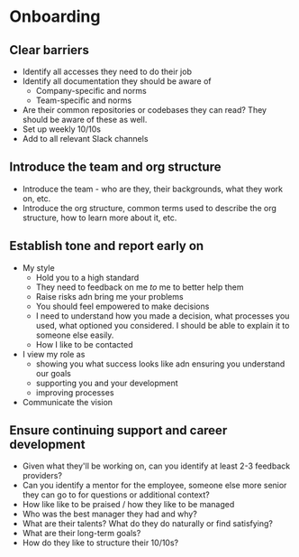 # Onboarding

## Clear barriers

- Identify all accesses they need to do their job
- Identify all documentation they should be aware of
  - Company-specific and norms
  - Team-specific and norms
- Are their common repositories or codebases they can read? They should be aware of these as well.
- Set up weekly 10/10s
- Add to all relevant Slack channels

## Introduce the team and org structure

- Introduce the team - who are they, their backgrounds, what they work on, etc.
- Introduce the org structure, common terms used to describe the org structure, how to learn more about it, etc.


## Establish tone and report early on

- My style
  - Hold you to a high standard
  - They need to feedback on me _to_ me to better help them
  - Raise risks adn bring me your problems
  - You should feel empowered to make decisions
  - I need to understand how you made a decision, what processes you used, what optioned you considered. I should be able to explain it to someone else easily.
  - How I like to be contacted
- I view my role as
  - showing you what success looks like adn ensuring you understand our goals 
  - supporting you and your development
  - improving processes
- Communicate the vision

## Ensure continuing support and career development

- Given what they'll be working on, can you identify at least 2-3 feedback providers?
- Can you identify a mentor for the employee, someone else more senior they can go to for questions or additional context?
- How like like to be praised / how they like to be managed
- Who was the best manager they had and why?
- What are their talents? What do they do naturally or find satisfying?
- What are their long-term goals?
- How do they like to structure their 10/10s?
